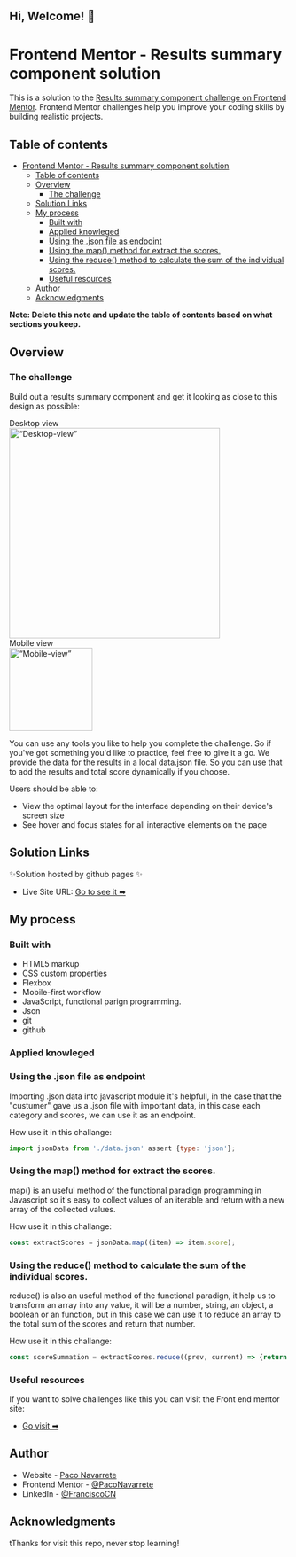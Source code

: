 ## Hi, Welcome! 👋

# Frontend Mentor - Results summary component solution

This is a solution to the [Results summary component challenge on Frontend Mentor](https://www.frontendmentor.io/challenges/results-summary-component-CE_K6s0maV). Frontend Mentor challenges help you improve your coding skills by building realistic projects. 

## Table of contents

- [Frontend Mentor - Results summary component solution](#frontend-mentor---results-summary-component-solution)
  - [Table of contents](#table-of-contents)
  - [Overview](#overview)
    - [The challenge](#the-challenge)
  - [Solution Links](#solution-links)
  - [My process](#my-process)
    - [Built with](#built-with)
    - [Applied knowleged](#applied-knowleged)
    - [Using the .json file as endpoint](#using-the-json-file-as-endpoint)
    - [Using the map() method for extract the scores.](#using-the-map-method-for-extract-the-scores)
    - [Using the reduce() method to calculate the sum of the individual scores.](#using-the-reduce-method-to-calculate-the-sum-of-the-individual-scores)
    - [Useful resources](#useful-resources)
  - [Author](#author)
  - [Acknowledgments](#acknowledgments)

**Note: Delete this note and update the table of contents based on what sections you keep.**

## Overview

### The challenge

Build out a results summary component and get it looking as close to this design as possible:

Desktop view<br/>
<img src="https://res.cloudinary.com/dz209s6jk/image/upload/v1676651421/Challenges/xals0mqfmph6kcspsezk.jpg" alt= “Desktop-view” width="380px" height="auto">
<br/>
Mobile view<br/>
<img src="https://res.cloudinary.com/dz209s6jk/image/upload/v1676651421/Challenges/np8gcjsljpn4zlzqdusd.jpg" alt= “Mobile-view” width="150px" height="auto">

You can use any tools you like to help you complete the challenge. So if you've got something you'd like to practice, feel free to give it a go. We provide the data for the results in a local data.json file. 
So you can use that to add the results and total score dynamically if you choose.

Users should be able to:

- View the optimal layout for the interface depending on their device's screen size
- See hover and focus states for all interactive elements on the page

## Solution Links

✨Solution hosted by github pages ✨

- Live Site URL: [Go to see it ➡](https://paconavarrete.github.io/results-summary-component-main/)

## My process

### Built with

- HTML5 markup
- CSS custom properties
- Flexbox
- Mobile-first workflow
- JavaScript, functional parign programming.
- Json
- git
- github

### Applied knowleged

### Using the .json file as endpoint

Importing .json data into javascript module it's helpfull, in the case that the "custumer" 
gave us a .json file with important data, in this case each category and scores, we can use it as an endpoint.

How use it in this challange:
```js
import jsonData from './data.json' assert {type: 'json'};
```

### Using the map() method for extract the scores.
map() is an useful method of the functional paradign programming in Javascript so it's easy to collect values of an iterable and return with a new array of the collected values.

How use it in this challange:
```js
const extractScores = jsonData.map((item) => item.score);
```

### Using the reduce() method to calculate the sum of the individual scores.
reduce()  is also an useful method of the functional paradign, it help us to transform an array into
any value, it will be a number, string, an object, a boolean or an function, but in this case we can
use it to reduce an array to the total sum of the scores and return that number.

How use it in this challange:
```js
const scoreSummation = extractScores.reduce((prev, current) => {return (prev + current)},0);
```

### Useful resources
If you want to solve challenges like this you can visit the Front end mentor site:
- [Go visit ➡](https://www.frontendmentor.io)


## Author

- Website - [Paco Navarrete](https://github.com/PacoNavarrete)
- Frontend Mentor - [@PacoNavarrete](https://www.frontendmentor.io/profile/PacoNavarrete)
- LinkedIn - [@FranciscoCN](https://www.linkedin.com/in/francisco-cienfuegos-navarrete-291619164/)


## Acknowledgments

tThanks for visit this repo, never stop learning!

